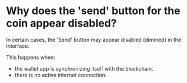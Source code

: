 # Why does the 'send' button for the coin appear disabled?

In certain cases, the 'Send' button may appear disabled (dimmed) in the interface.

This happens when:

- the wallet app is synchronizing itself with the blockchain.
- there is no active internet connection.
